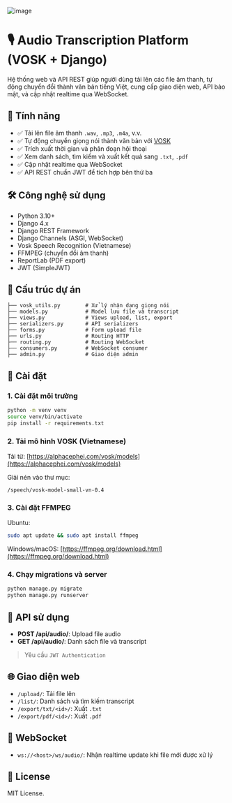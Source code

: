 ![image](https://github.com/user-attachments/assets/1e72dccd-4a01-4b9e-abc9-2d6475144990)

# 🎙️ Audio Transcription Platform (VOSK + Django)

Hệ thống web và API REST giúp người dùng tải lên các file âm thanh, tự động chuyển đổi thành văn bản tiếng Việt, cung cấp giao diện web, API bảo mật, và cập nhật realtime qua WebSocket.

## 🚀 Tính năng

- ✅ Tải lên file âm thanh `.wav`, `.mp3`, `.m4a`, v.v.
- ✅ Tự động chuyển giọng nói thành văn bản với [VOSK](https://alphacephei.com/vosk/)
- ✅ Trích xuất thời gian và phân đoạn hội thoại
- ✅ Xem danh sách, tìm kiếm và xuất kết quả sang `.txt`, `.pdf`
- ✅ Cập nhật realtime qua WebSocket
- ✅ API REST chuẩn JWT để tích hợp bên thứ ba

## 🛠️ Công nghệ sử dụng

- Python 3.10+
- Django 4.x
- Django REST Framework
- Django Channels (ASGI, WebSocket)
- Vosk Speech Recognition (Vietnamese)
- FFMPEG (chuyển đổi âm thanh)
- ReportLab (PDF export)
- JWT (SimpleJWT)

## 🧱 Cấu trúc dự án

```
├── vosk_utils.py        # Xử lý nhận dạng giọng nói
├── models.py            # Model lưu file và transcript
├── views.py             # Views upload, list, export
├── serializers.py       # API serializers
├── forms.py             # Form upload file
├── urls.py              # Routing HTTP
├── routing.py           # Routing WebSocket
├── consumers.py         # WebSocket consumer
├── admin.py             # Giao diện admin
```

## 🔧 Cài đặt

### 1. Cài đặt môi trường

```bash
python -m venv venv
source venv/bin/activate
pip install -r requirements.txt
```

### 2. Tải mô hình VOSK (Vietnamese)

Tải từ: [https://alphacephei.com/vosk/models](https://alphacephei.com/vosk/models)

Giải nén vào thư mục:
```
/speech/vosk-model-small-vn-0.4
```

### 3. Cài đặt FFMPEG

Ubuntu:
```bash
sudo apt update && sudo apt install ffmpeg
```

Windows/macOS: [https://ffmpeg.org/download.html](https://ffmpeg.org/download.html)

### 4. Chạy migrations và server

```bash
python manage.py migrate
python manage.py runserver
```

## 🔐 API sử dụng

- **POST /api/audio/**: Upload file audio
- **GET /api/audio/**: Danh sách file và transcript
> Yêu cầu `JWT Authentication`

## 🌐 Giao diện web

- `/upload/`: Tải file lên
- `/list/`: Danh sách và tìm kiếm transcript
- `/export/txt/<id>/`: Xuất `.txt`
- `/export/pdf/<id>/`: Xuất `.pdf`

## 📡 WebSocket

- `ws://<host>/ws/audio/`: Nhận realtime update khi file mới được xử lý

## 📄 License

MIT License.
